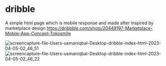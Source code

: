 # dribble

A simple html page which is mobile response and made after inspired by marketplace design https://dribbble.com/shots/20449197-Marketplace-Mobile-App-Concept-Tokosmile

![screencapture-file-Users-usmaniqbal-Desktop-dribble-index-html-2023-04-05-02_46_51](https://user-images.githubusercontent.com/12570317/229930426-90830633-89e7-4317-a8e5-1cda3b24034f.png)
![screencapture-file-Users-usmaniqbal-Desktop-dribble-index-html-2023-04-05-02_46_22](https://user-images.githubusercontent.com/12570317/229930446-c09dd577-bb28-4fda-b2c0-8e611c4210b0.png)
